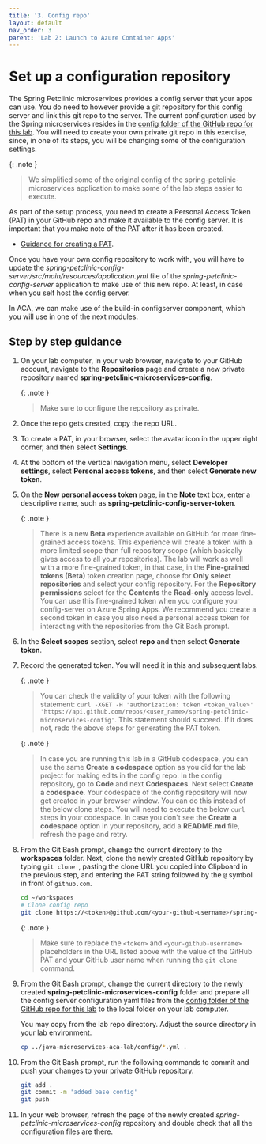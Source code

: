 ```yaml
---
title: '3. Config repo'
layout: default
nav_order: 3
parent: 'Lab 2: Launch to Azure Container Apps'
---
```


# Set up a configuration repository

The Spring Petclinic microservices provides a config server that your apps can use. You do need to however provide a git repository for this config server and link this git repo to the server. The current configuration used by the Spring microservices resides in the [config folder of the GitHub repo for this lab](https://github.com/Azure-Samples/java-microservices-aca-lab/tree/main/config). You will need to create your own private git repo in this exercise, since, in one of its steps, you will be changing some of the configuration settings.

   {: .note }
   > We simplified some of the original config of the spring-petclinic-microservices application to make some of the lab steps easier to execute.

As part of the setup process, you need to create a Personal Access Token (PAT) in your GitHub repo and make it available to the config server. It is important that you make note of the PAT after it has been created.

- [Guidance for creating a PAT](https://docs.github.com/en/authentication/keeping-your-account-and-data-secure/creating-a-personal-access-token).

Once you have your own config repository to work with, you will have to update the _spring-petclinic-config-server/src/main/resources/application.yml_ file of the _spring-petclinic-config-server_ application to make use of this new repo. At least, in case when you self host the config server.

In ACA, we can make use of the build-in configserver component, which you will use in one of the next modules.

## Step by step guidance

1. On your lab computer, in your web browser, navigate to your GitHub account, navigate to the **Repositories** page and create a new private repository named **spring-petclinic-microservices-config**.

   {: .note }
   > Make sure to configure the repository as private.

1. Once the repo gets created, copy the repo URL.

1. To create a PAT, in your browser, select the avatar icon in the upper right corner, and then select **Settings**.

1. At the bottom of the vertical navigation menu, select **Developer settings**, select **Personal access tokens**, and then select **Generate new token**.

1. On the **New personal access token** page, in the **Note** text box, enter a descriptive name, such as **spring-petclinic-config-server-token**.

   {: .note }
   > There is a new **Beta** experience available on GitHub for more fine-grained access tokens. This experience will create a token with a more limited scope than full repository scope (which basically gives access to all your repositories). The lab will work as well with a more fine-grained token, in that case, in the **Fine-grained tokens (Beta)** token creation page, choose for **Only select repositories** and select your config repository. For the **Repository permissions** select for the **Contents** the **Read-only** access level. You can use this fine-grained token when you configure your config-server on Azure Spring Apps. We recommend you create a second token in case you also need a personal access token for interacting with the repositories from the Git Bash prompt.

1. In the **Select scopes** section, select **repo** and then select **Generate token**.

1. Record the generated token. You will need it in this and subsequent labs.

   {: .note }
   > You can check the validity of your token with the following statement: `curl -XGET -H 'authorization: token <token_value>' 'https://api.github.com/repos/<user_name>/spring-petclinic-microservices-config'`. This statement should succeed. If it does not, redo the above steps for generating the PAT token.

   {: .note }
   > In case you are running this lab in a GitHub codespace, you can use the same **Create a codespace** option as you did for the lab project for making edits in the config repo. In the config repository, go to **Code** and next **Codespaces**. Next select **Create a codespace**. Your codespace of the config repository will now get created in your browser window. You can do this instead of the below clone steps. You will need to execute the below `curl` steps in your codespace.
   > In case you don't see the **Create a codespace** option in your repository, add a **README.md** file, refresh the page and retry.

1. From the Git Bash prompt, change the current directory to the **workspaces** folder. Next, clone the newly created GitHub repository by typing `git clone `, pasting the clone URL you copied into Clipboard in the previous step, and entering the PAT string followed by the `@` symbol in front of `github.com`.

   ```bash
   cd ~/workspaces
   # Clone config repo
   git clone https://<token>@github.com/<your-github-username>/spring-petclinic-microservices-config.git
   ```

   {: .note }
   > Make sure to replace the `<token>` and `<your-github-username>` placeholders in the URL listed above with the value of the GitHub PAT and your GitHub user name when running the `git clone` command.

1. From the Git Bash prompt, change the current directory to the newly created **spring-petclinic-microservices-config** folder and prepare all the config server configuration yaml files from the [config folder of the GitHub repo for this lab](https://github.com/Azure-Samples/java-microservices-aca-lab/tree/main/config) to the local folder on your lab computer.

   You may copy from the lab repo directory. Adjust the source directory in your lab environment.

   ```bash
   cp ../java-microservices-aca-lab/config/*.yml .
   ```

1. From the Git Bash prompt, run the following commands to commit and push your changes to your private GitHub repository.

   ```bash
   git add .
   git commit -m 'added base config'
   git push
   ```

1. In your web browser, refresh the page of the newly created _spring-petclinic-microservices-config_ repository and double check that all the configuration files are there.
